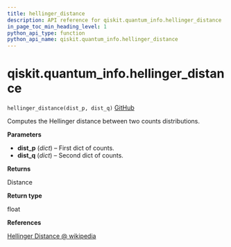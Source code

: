 ```yaml
---
title: hellinger_distance
description: API reference for qiskit.quantum_info.hellinger_distance
in_page_toc_min_heading_level: 1
python_api_type: function
python_api_name: qiskit.quantum_info.hellinger_distance
---
```


# qiskit.quantum\_info.hellinger\_distance

<span id="qiskit.quantum_info.hellinger_distance" />

`hellinger_distance(dist_p, dist_q)` [GitHub](https://github.com/qiskit/qiskit/tree/stable/0.17/qiskit/quantum_info/analysis/distance.py "view source code")

Computes the Hellinger distance between two counts distributions.

**Parameters**

*   **dist\_p** (*dict*) – First dict of counts.
*   **dist\_q** (*dict*) – Second dict of counts.

**Returns**

Distance

**Return type**

float

**References**

[Hellinger Distance @ wikipedia](https://en.wikipedia.org/wiki/Hellinger_distance)

